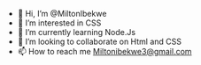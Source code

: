 - 👋 Hi, I’m @MiltonIbekwe
- 👀 I’m interested in CSS
- 🌱 I’m currently learning Node.Js
- 💞️ I’m looking to collaborate on Html and CSS
- 📫 How to reach me Miltonibekwe3@gmail.com

<!---
MiltonIbekwe/MiltonIbekwe is a ✨ special ✨ repository because its `README.md` (this file) appears on your GitHub profile.
You can click the Preview link to take a look at your changes.
--->
